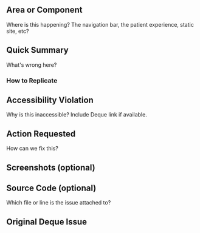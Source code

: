 ## Area or Component
Where is this happening? The navigation bar, the patient experience, static site, etc?

## Quick Summary
What's wrong here?

### How to Replicate

## Accessibility Violation
Why is this inaccessible? Include Deque link if available.

## Action Requested
How can we fix this?

## Screenshots (optional)

## Source Code (optional)
Which file or line is the issue attached to?

## Original Deque Issue
